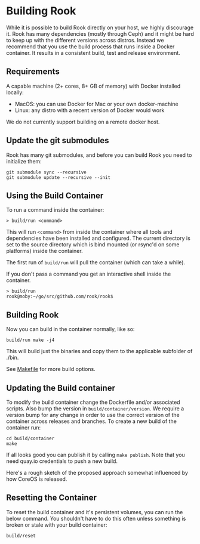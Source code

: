 # Building Rook

While it is possible to build Rook directly on your host, we highly discourage it.
Rook has many dependencies (mostly through Ceph) and it might be hard to keep
up with the different versions across distros. Instead we recommend that you use
the build process that runs inside a Docker container. It results in a consistent
build, test and release environment.

## Requirements

A capable machine (2+ cores, 8+ GB of memory) with Docker installed locally:

  * MacOS: you can use Docker for Mac or your own docker-machine
  * Linux: any distro with a recent version of Docker would work

We do not currently support building on a remote docker host.

## Update the git submodules

Rook has many git submodules, and before you can
build Rook you need to initialize them:

```
git submodule sync --recursive
git submodule update --recursive --init
```

## Using the Build Container

To run a command inside the container:

```
> build/run <command>
```

This will run  `<command>` from inside the container where all tools and dependencies
have been installed and configured. The current directory is set to the source directory
which is bind mounted (or rsync'd on some platforms) inside the container.

The first run of `build/run` will pull the container (which can take a while).

If you don't pass a command you get an interactive shell inside the container.

```
> build/run
rook@moby:~/go/src/github.com/rook/rook$
```

## Building Rook

Now you can build in the container normally, like so:

```
build/run make -j4
```

This will build just the binaries and copy them to the applicable subfolder of ./bin.

See [Makefile](Makefile.md) for more build options.


## Updating the Build container

To modify the build container change the Dockerfile and/or associated scripts. Also bump
the version in `build/container/version`. We require a version bump for any change
in order to use the correct version of the container across releases and branches.
To create a new build of the container run:

```
cd build/container
make
```

If all looks good you can publish it by calling `make publish`. Note that you need
quay.io credentials to push a new build.

Here's a rough sketch of the proposed approach somewhat influenced by how CoreOS is released.

## Resetting the Container

To reset the build container and it's persistent volumes, you can run the below command.
You shouldn't have to do this often unless something is broken or stale with your
build container:

```
build/reset
```
